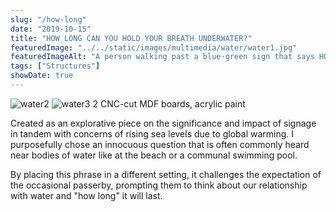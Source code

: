 ```yaml
---
slug: "/how-long"
date: "2019-10-15"
title: "HOW LONG CAN YOU HOLD YOUR BREATH UNDERWATER?"
featuredImage: "../../static/images/multimedia/water/water1.jpg"
featuredImageAlt: "A person walking past a blue-green sign that says HOW LONG CAN YOU HOLD YOUR BREATH UNDERWATER?"
tags: ["Structures"]
showDate: true
---
```

![water2](../images/multimedia/water/water2.png)
![water3](../images/multimedia/water/water3.jpg)
2 CNC-cut MDF boards, acrylic paint

Created as an explorative piece on the significance and impact of signage in tandem with concerns of rising sea levels due to global warming. I purposefully chose an innocuous question that is often commonly heard near bodies of water like at the beach or a communal swimming pool. 

By placing this phrase in a  different setting, it challenges the expectation of the occasional passerby, prompting them to think about our relationship with water and "how long" it will last.
                